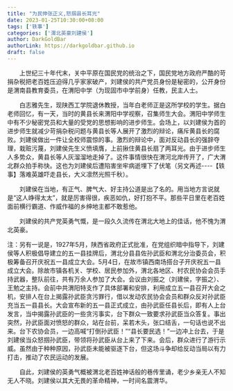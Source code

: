 ```yaml
---
title: "为民伸张正义,怒掴县长耳光"
date: 2023-01-25T10:30:00+08:00
tags: ['轶事']
categories: ['渭北英豪刘建侯']
author: DarkGoldBar
authorLink: https://darkgoldbar.github.io
draft: false
---
```


　　上世纪三十年代末，关中平原在国民党的统治之下，国民党地方政府严酷的苛捐杂税把老百姓压迫得几乎家家破产，刘建侯的共产党员身份是秘密的，公开身份是渭南县教育委员，在渭阳中学（为现固市中学前身）任教，民主人士。

　　白志雅先生，现陕西工学院退休教授，当年白老师正是这所学校的学生。据白老师回忆，有一天，当时的黄县长来渭阳中学视察，召集师生大会。渭阳中学师生中有不少秘密党员和大量的受党的思想影响的进步师生。会场上，以刘建侯为首的进步师生就减少苛捐杂税问题与黄县长等人展开了激烈的辩论，痛斥黄县长的腐败。刘建侯做出一件让全校师震惊的事。激烈的辩论中，面对反动县长的强辞夺理，栽赃污蔑，刘建侯先生义愤填膺，上前揪住黄县长扇了两耳光。由于进步师生人多势众，黄县长等人灰溜溜地走掉了。这件事情很快在渭河北岸传开了，广大渭北群众拍手称快。这也为刘建侯后遭陷害坐牢病逝埋下了伏笔（另文再述----【轶事】落难英雄吓走县长，大义凛然光照千秋）。

　　刘建侯在当地，有正气、脾气大、好主持公道是出了名的。用当地方言说就是“这人峥得太太”，就是厉害得很，疾恶如仇，好打抱不平。那些平日里在老百姓面前横行霸道、作威作福的乡绅地主都不敢惹他。

　　刘建侯的共产党英勇气慨，是一段久久流传在渭北大地上的佳话，他不愧为渭北英豪。

注：另有一说是，1927年5月，陕西省政府正式批准，在党组织暗中指导下，刘建侯等人积极倡导建立的五一县挂牌后，渭北分县县佐孙武臣和渭北分治委员会，积极筹备召开庆祝五一县成立大会。5月4日，在故市镇西南场搭台子开庆祝五一县成立大会。除故市镇各机关、学校、居民参加外，渭北各地区、村农民协会会员手持武器，整队前往，共有万余人参加了大会。会议由刘振之（刘建侯，字振之）、王勉之主持。会前中共渭阳特支作了具体部署和安排，利用成立五一县召开大会之机，安排人在台上揭露孙武臣贪污罪行，借以发动农民协会会员和群众反对孙武臣充当五一县县长。大会宣布新的五一县正式成立，由孙武臣任县长后，即有人上台发言，当中揭露孙武臣的一些贪污事实，台下群众一致要求孙武臣当众答复。事出突然，孙武臣面对愤怒的群众，站在台前，呆若木头，张口结舌，一句话也说不出来。台下农协会员，一边高喊“打倒孙武臣！”“县长要民选！”一边冲上台去，于是刘建侯当众怒掴孙武臣，带领将孙武臣从台上来了下来。会后，群众进行了游行示威。虽然由于种种原因，孙武臣未能被驱逐下台，但这场斗争却给反动当局以有力打击，推动了农民运动的发展。

　　自此，刘建侯的英勇气概被渭北老百姓神话般的巷传里诵，老少乡亲无人不知无人不晓。刘建侯以其大无畏的革命精神，一时间名震渭华。